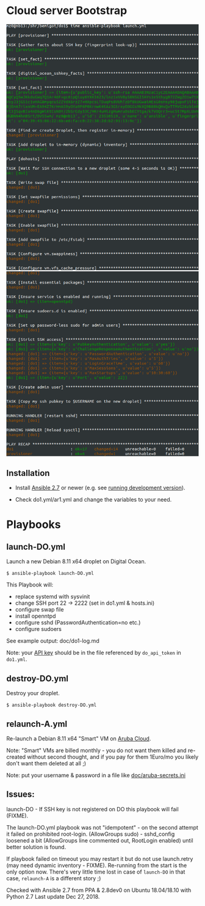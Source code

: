 Cloud server Bootstrap
=======================

![launch.yml playbook starts](/doc/do1-start.png?raw=true)
![launch.yml playbook finishes](/doc/do1-finish.png?raw=true)

Installation
------------

* Install [Ansible 2.7](http://docs.ansible.com/ansible/intro_installation.html) 
 or newer (e.g. see [running development version](doc/run-ansible-2.8dev0.md)).

* Check do1.yml/ar1.yml and change the variables to your need.

Playbooks
=========

launch-DO.yml
----------

Launch a new Debian 8.11 x64 droplet on Digital Ocean.

```
$ ansible-playbook launch-DO.yml
```

This Playbook will:

- replace systemd with sysvinit
- change SSH port 22 -> 2222 (set in do1.yml & hosts.ini)
- configure swap file
- install openntpd
- configure sshd (PasswordAuthentication=no etc.)
- configure sudoers

See example output: doc/do1-log.md

Note: your [API key](https://cloud.digitalocean.com/api_access) should be
in the file referenced by `do_api_token` in `do1.yml`.


destroy-DO.yml
-----------

Destroy your droplet.

```
$ ansible-playbook destroy-DO.yml
```

relaunch-A.yml
----------

Re-launch a Debian 8.11 x64 "Smart" VM on
[Aruba Cloud](https://www.arubacloud.com/vps/virtual-private-server-range.aspx).

Note: "Smart" VMs are billed monthly - you do not want them killed and re-created
without second thought, and if you pay for them 1Euro/mo you likely don't want them deleted at all ;)

Note: put your username & password in a file like [doc/aruba-secrets.ini](doc/aruba-secrets.ini)

Issues:
-----

launch-DO - If SSH key is not registered on DO this playbook will fail (FIXME).

The launch-DO.yml playbook was not "idempotent" - on the second attempt it failed on prohibited root-login.
(AllowGroups sudo) - sshd_config loosened a bit (AllowGroups line commented out, RootLogin enabled) until better solution is found.

If playbook failed on timeout you may restart it but do not use launch.retry (may need dynamic inventory - FIXME).
Re-running from the start is the only option now.
There's very little time lost in case of `launch-DO` in that case, `relaunch-A` is a different story ;)

Checked with Ansible 2.7 from PPA & 2.8dev0 on Ubuntu 18.04/18.10 with Python 2.7
Last update Dec 27, 2018.
